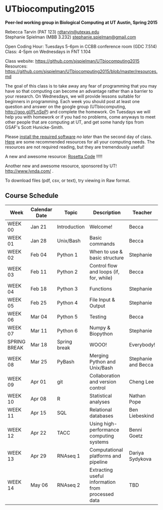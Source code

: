 # UTbiocomputing2015
**Peer-led working group in Biological Computing at UT Austin, Spring 2015**

Rebecca Tarvin (PAT 123) rdtarvin@utexas.edu
<br>Stephanie Spielman (MBB 3.232) stephanie.spielman@gmail.com

Open Coding Hour: Tuesdays 5-6pm in CCBB conference room (GDC 7.514)
<br>Class: 4-5pm on Wednesdays in FNT 1.104

Class website: https://github.com/sjspielman/UTbiocomputing2015
<br>Resources: https://github.com/sjspielman/UTbiocomputing2015/blob/master/resources.md


The goal of this class is to take away any fear of programming that you may have so that computing can become an advantage rather than a barrier to your research. On Wednesdays, we will provide lessons suitable for beginners in programming. Each week you should post at least one question and answer on the google group (UTbiocomputing, http://goo.gl/PLnSpP) and complete the homework. On Tuesdays we will help you with homework or if you had no problems, come anyways to meet other people that are computing at UT, and get some handy tips from GSAF's Scott Hunicke-Smith.

Please [install the required software](https://github.com/sjspielman/UTbiocomputing2015/blob/master/install.md) *no later* than the second day of class. 
[Here](https://github.com/sjspielman/UTbiocomputing2015/blob/master/resources.md) are some recommended resources for all your computing needs. The resources are not required reading, but they are tremendously useful!

A new and awesome resource: [Rosetta Code](https://rosettacode.org/wiki) !!!!!

Another new and awesome resource, sponsored by UT! http://www.lynda.com/ .

To download files (pdf, csv, or text), try viewing in Raw format.

## Course Schedule

Week    |  Calendar Date        | Topic        | Description | Teacher
--------|---------------|--------------|-------------|--------
WEEK 00 | Jan 21 | Introduction | Welcome! | Becca
WEEK 01 | Jan 28 | Unix/Bash    |  Basic commands | Becca
WEEK 02 | Feb 04 | Python 1     | When to use & basic structure | Stephanie
WEEK 03 | Feb 11 | Python 2     | Control flow and loops (if, for, while) | Becca
WEEK 04 | Feb 18 | Python 3     | Functions | Stephanie
WEEK 05 | Feb 25 | Python 4     | File Input & Output | Stephanie
WEEK 06 | Mar 04 | Python 5     | Testing             | Becca
WEEK 07 | Mar 11 | Python 6     | Numpy & Biopython | Stephanie
SPRING BREAK | Mar 18 | Spring break | WOOO! | Everybody!
WEEK 08 | Mar 25 | PyBash | Merging Python and Unix/Bash | Stephanie and Becca
WEEK 09 | Apr 01 | git | Collaboration and version control | Cheng Lee
WEEK 10 | Apr 08 | R  | Statistical analyses | Nathan Pope
WEEK 11 | Apr 15 | SQL  | Relational databases    | Ben Liebeskind
WEEK 12 | Apr 22 | TACC | Using high-performance computing systems | Benni Goetz
WEEK 13 | Apr 29 | RNAseq 1 | Computational platforms and pipeline| Dariya Sydykova
WEEK 14 | May 06 | RNAseq 2  | Extracting useful information from processed data | TBD
